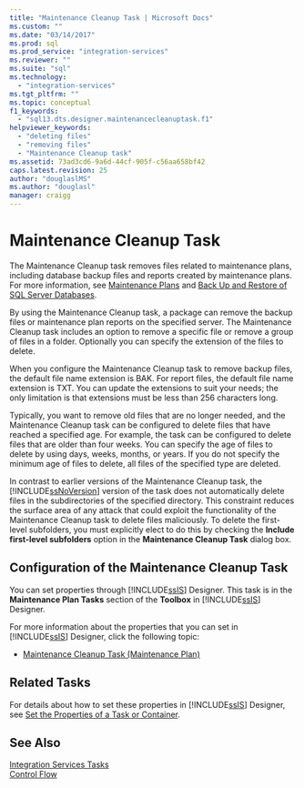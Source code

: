 ```yaml
---
title: "Maintenance Cleanup Task | Microsoft Docs"
ms.custom: ""
ms.date: "03/14/2017"
ms.prod: sql
ms.prod_service: "integration-services"
ms.reviewer: ""
ms.suite: "sql"
ms.technology: 
  - "integration-services"
ms.tgt_pltfrm: ""
ms.topic: conceptual
f1_keywords: 
  - "sql13.dts.designer.maintenancecleanuptask.f1"
helpviewer_keywords: 
  - "deleting files"
  - "removing files"
  - "Maintenance Cleanup task"
ms.assetid: 73ad3cd6-9a6d-44cf-905f-c56aa658bf42
caps.latest.revision: 25
author: "douglaslMS"
ms.author: "douglasl"
manager: craigg
---
```

# Maintenance Cleanup Task
  The Maintenance Cleanup task removes files related to maintenance plans, including database backup files and reports created by maintenance plans. For more information, see [Maintenance Plans](../../relational-databases/maintenance-plans/maintenance-plans.md) and [Back Up and Restore of SQL Server Databases](../../relational-databases/backup-restore/back-up-and-restore-of-sql-server-databases.md).  
  
 By using the Maintenance Cleanup task, a package can remove the backup files or maintenance plan reports on the specified server. The Maintenance Cleanup task includes an option to remove a specific file or remove a group of files in a folder. Optionally you can specify the extension of the files to delete.  
  
 When you configure the Maintenance Cleanup task to remove backup files, the default file name extension is BAK. For report files, the default file name extension is TXT. You can update the extensions to suit your needs; the only limitation is that extensions must be less than 256 characters long.  
  
 Typically, you want to remove old files that are no longer needed, and the Maintenance Cleanup task can be configured to delete files that have reached a specified age. For example, the task can be configured to delete files that are older than four weeks. You can specify the age of files to delete by using days, weeks, months, or years. If you do not specify the minimum age of files to delete, all files of the specified type are deleted.  
  
 In contrast to earlier versions of the Maintenance Cleanup task, the [!INCLUDE[ssNoVersion](../../includes/ssnoversion-md.md)] version of the task does not automatically delete files in the subdirectories of the specified directory. This constraint reduces the surface area of any attack that could exploit the functionality of the Maintenance Cleanup task to delete files maliciously. To delete the first-level subfolders, you must explicitly elect to do this by checking the **Include first-level subfolders** option in the **Maintenance Cleanup Task** dialog box.  
  
## Configuration of the Maintenance Cleanup Task  
 You can set properties through [!INCLUDE[ssIS](../../includes/ssis-md.md)] Designer. This task is in the **Maintenance Plan Tasks** section of the **Toolbox** in [!INCLUDE[ssIS](../../includes/ssis-md.md)] Designer.  
  
 For more information about the properties that you can set in [!INCLUDE[ssIS](../../includes/ssis-md.md)] Designer, click the following topic:  
  
-   [Maintenance Cleanup Task &#40;Maintenance Plan&#41;](../../relational-databases/maintenance-plans/maintenance-cleanup-task-maintenance-plan.md)  
  
## Related Tasks  
 For details about how to set these properties in [!INCLUDE[ssIS](../../includes/ssis-md.md)] Designer, see [Set the Properties of a Task or Container](http://msdn.microsoft.com/library/52d47ca4-fb8c-493d-8b2b-48bb269f859b).  
  
## See Also  
 [Integration Services Tasks](../../integration-services/control-flow/integration-services-tasks.md)   
 [Control Flow](../../integration-services/control-flow/control-flow.md)  
  
  
